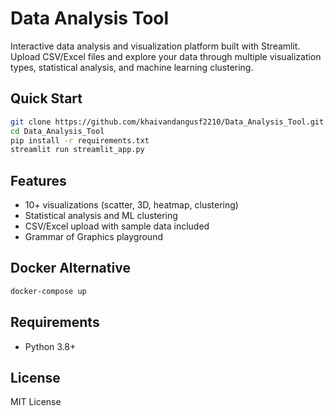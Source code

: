 # Data Analysis Tool

Interactive data analysis and visualization platform built with Streamlit. Upload CSV/Excel files and explore your data through multiple visualization types, statistical analysis, and machine learning clustering.

## Quick Start

```bash
git clone https://github.com/khaivandangusf2210/Data_Analysis_Tool.git
cd Data_Analysis_Tool
pip install -r requirements.txt
streamlit run streamlit_app.py
```


## Features

- 10+ visualizations (scatter, 3D, heatmap, clustering)
- Statistical analysis and ML clustering
- CSV/Excel upload with sample data included
- Grammar of Graphics playground

## Docker Alternative

```bash
docker-compose up
```

## Requirements

- Python 3.8+

## License

MIT License 
